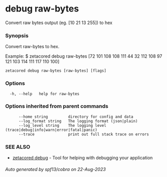 # debug raw-bytes

Convert raw bytes output (eg. [10 21 13 255]) to hex

### Synopsis

Convert raw-bytes to hex.

Example:
$ zetacored debug raw-bytes [72 101 108 108 111 44 32 112 108 97 121 103 114 111 117 110 100]
			

```
zetacored debug raw-bytes [raw-bytes] [flags]
```

### Options

```
  -h, --help   help for raw-bytes
```

### Options inherited from parent commands

```
      --home string         directory for config and data 
      --log_format string   The logging format (json|plain) 
      --log_level string    The logging level (trace|debug|info|warn|error|fatal|panic) 
      --trace               print out full stack trace on errors
```

### SEE ALSO

* [zetacored debug](zetacored_debug.md)	 - Tool for helping with debugging your application

###### Auto generated by spf13/cobra on 22-Aug-2023
